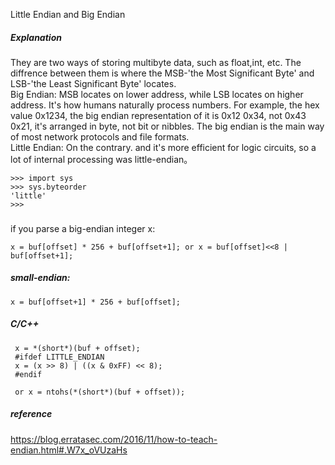 
Little Endian and Big Endian

##### Explanation
They are two ways of storing multibyte data, such as float,int, etc.  The diffrence between them is where the MSB-'the Most Significant Byte' and LSB-'the Least Significant Byte' locates. <br>
Big Endian:  MSB locates on lower address, while LSB locates on higher address. It's how humans naturally process numbers. For example, the hex value 0x1234, the big endian representation of it is 0x12 0x34, not 0x43 0x21, it's arranged in byte, not bit or nibbles. The big endian is the main way of most network protocols and file formats.<br>
Little Endian: On the contrary. and it's more efficient for logic circuits, so a lot of internal processing was little-endian。<br>


```
>>> import sys
>>> sys.byteorder
'little'
>>>
```

### 
if you parse a big-endian integer x:
```
x = buf[offset] * 256 + buf[offset+1]; or x = buf[offset]<<8 | buf[offset+1];
```

##### small-endian:

```
x = buf[offset+1] * 256 + buf[offset];
```

##### C/C++

```
 x = *(short*)(buf + offset);
 #ifdef LITTLE_ENDIAN
 x = (x >> 8) | ((x & 0xFF) << 8);
 #endif
 
 or x = ntohs(*(short*)(buf + offset));
 ```
 
 ##### reference
 https://blog.erratasec.com/2016/11/how-to-teach-endian.html#.W7x_oVUzaHs